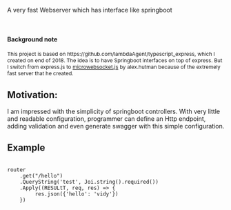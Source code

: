A very fast Webserver which has interface like springboot

<br/>

#### Background note
<p style="font-size:12px; ">
This project is based on https://github.com/lambdaAgent/typescript_express, which I created on end of  2018.
The idea is to have Springboot interfaces on top of express.
But I switch from express.js to <a href="https://github.com/uNetworking/uWebSockets">microwebsocket.js</a> by alex.hutman because of the extremely fast server that he created.
</p>

## Motivation:
I am impressed with the simplicity of springboot controllers.
With very little and readable configuration, programmer can define an Http endpoint, adding validation and even generate swagger with this simple configuration.

## Example

```

router
    .get("/hello")
    .QueryString('test', Joi.string().required())
    .Apply((RESULtT, req, res) => {
         res.json({'hello': 'vidy'})
    })

```